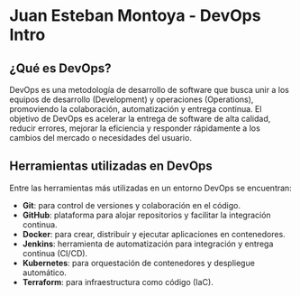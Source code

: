 # Juan Esteban Montoya - DevOps Intro

## ¿Qué es DevOps?
DevOps es una metodología de desarrollo de software que busca unir a los equipos de desarrollo (Development) y operaciones (Operations), promoviendo la colaboración, automatización y entrega continua. El objetivo de DevOps es acelerar la entrega de software de alta calidad, reducir errores, mejorar la eficiencia y responder rápidamente a los cambios del mercado o necesidades del usuario.

## Herramientas utilizadas en DevOps
Entre las herramientas más utilizadas en un entorno DevOps se encuentran:
- **Git**: para control de versiones y colaboración en el código.
- **GitHub**: plataforma para alojar repositorios y facilitar la integración continua.
- **Docker**: para crear, distribuir y ejecutar aplicaciones en contenedores.
- **Jenkins**: herramienta de automatización para integración y entrega continua (CI/CD).
- **Kubernetes**: para orquestación de contenedores y despliegue automático.
- **Terraform**: para infraestructura como código (IaC).

